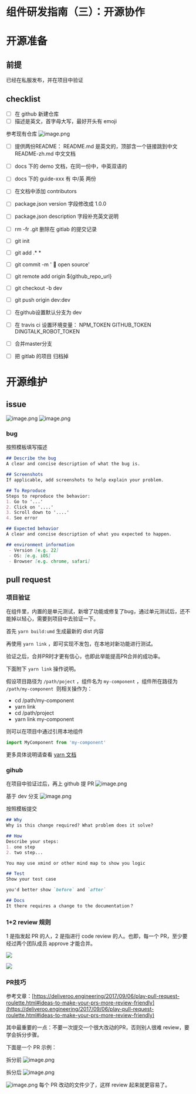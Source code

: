 # 组件研发指南（三）：开源协作

# 开源准备
## 前提
已经在私服发布，并在项目中验证

## checklist

- [ ] 在 github 新建仓库
- [ ] 描述是英文，首字母大写，最好开头有 emoji

参考现有仓库
![image.png](https://tva1.sinaimg.cn/large/006y8mN6gy1g6nizcjynzj31jm0hkq68.jpg)

- [ ] 提供两份README：
README.md 是英文的，顶部含一个链接跳到中文
README-zh.md 中文文档

- [ ] docs 下的 demo 文档，在同一份中，中英双语的
- [ ] docs 下的 guide-xxx 有 中/英 两份

- [ ] 在文档中添加 contributors

- [ ] package.json version 字段修改成 1.0.0
- [ ] package.json description 字段补充英文说明

- [ ] rm -fr .git 删除在 gitlab 的提交记录

- [ ] git init 
- [ ] git add .* *
- [ ] git commit -m ' 🎉 open source'

- [ ] git remote add origin ${github_repo_url}
- [ ] git checkout -b dev
- [ ] git push origin dev:dev

- [ ] 在github设置默认分支为 dev

- [ ] 在 travis ci 设置环境变量： NPM_TOKEN GITHUB_TOKEN DINGTALK_ROBOT_TOKEN
- [ ] 合并master分支

- [ ] 把 gitlab 的项目 归档掉

# 开源维护
## issue
![image.png](https://tva1.sinaimg.cn/large/006y8mN6gy1g6nj50gbvtj31ja0fc41h.jpg)
![image.png](https://tva1.sinaimg.cn/large/006y8mN6gy1g6nj57s11lj317k0cwmym.jpg)
### bug
按照模板填写描述

```markdown
## Describe the bug
A clear and concise description of what the bug is.

## Screenshots
If applicable, add screenshots to help explain your problem.

## To Reproduce
Steps to reproduce the behavior:
1. Go to '...'
2. Click on '....'
3. Scroll down to '....'
4. See error

## Expected behavior
A clear and concise description of what you expected to happen.

## environment information
 - Version [e.g. 22]
 - OS: [e.g. iOS]
 - Browser [e.g. chrome, safari]
```

## pull request
### 项目验证
在组件里，内置的是单元测试，新增了功能或修复了bug，通过单元测试后，还不能掉以轻心，需要到项目中去验证一下。

首先 `yarn build:umd` 生成最新的 dist 内容

再使用 `yarn link` ，即可实现不发包，在本地对新功能进行测试。

验证之后，合并PR时才更有信心，也即此举能提高PR合并的成功率。

下面附下 `yarn link` 操作说明。

假设项目路径为 `/path/poject` ，组件名为 `my-component` ，组件所在路径为 `/path/my-component`  则相关操作为：

- cd /path/my-component
- yarn link
- cd /path/project
- yarn link my-component

则可以在项目中通过引用本地组件

```javascript
import MyComponent from 'my-component'
```

更多具体说明请查看 [yarn 文档](https://yarnpkg.com/zh-Hant/docs/cli/link)

### gihub
在项目中验证过后，再上 github 提 PR
![image.png](https://tva1.sinaimg.cn/large/006y8mN6gy1g6nj5divggj31ke0dsacw.jpg)

基于 dev 分支
![image.png](https://tva1.sinaimg.cn/large/006y8mN6gy1g6nj5ojnpzj31ik08emyu.jpg)

按照模板提交

```markdown
## Why
Why is this change required? What problem does it solve?

## How
Describe your steps:
1. one step
2. two step...

You may use xmind or other mind map to show you logic

## Test
Show your test case

you'd better show `before` and `after` 

## Docs
It there requires a change to the documentation？
```

### 1+2 review 规则
1 是指发起 PR 的人，2 是指进行 code review 的人。也即，每一个 PR，至少要经过两个团队成员 approve 才能合并。

![](https://tva1.sinaimg.cn/large/006y8mN6gy1g73pq0aembj31jq0qu7ac.jpg)

![](https://tva1.sinaimg.cn/large/006y8mN6gy1g73pqvc8srj31jc0ecadk.jpg)

### PR技巧
参考文章：[https://deliveroo.engineering/2017/09/06/play-pull-request-roulette.html#ideas-to-make-your-prs-more-review-friendly](https://deliveroo.engineering/2017/09/06/play-pull-request-roulette.html#ideas-to-make-your-prs-more-review-friendly)

其中最重要的一点：不要一次提交一个很大改动的PR，否则别人很难 review，要学会拆分步骤。

下面是一个 PR 示例：

拆分前
![image.png](https://tva1.sinaimg.cn/large/006y8mN6gy1g6nj6ned4yj319i07q0um.jpg)


拆分后
![image.png](https://tva1.sinaimg.cn/large/006y8mN6gy1g6nj5z3bq1j31ca0len2j.jpg)

![image.png](https://tva1.sinaimg.cn/large/006y8mN6gy1g6nj6vup9jj313y08e769.jpg)
每个 PR 改动的文件少了，这样 review 起来就更容易了。

